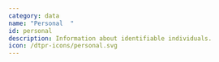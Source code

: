 ```yaml
---
category: data
name: "Personal  "
id: personal
description: Information about identifiable individuals. 
icon: /dtpr-icons/personal.svg
---
```

